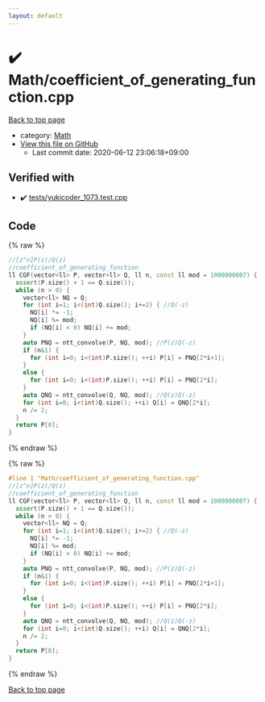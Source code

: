 ```yaml
---
layout: default
---
```


<!-- mathjax config similar to math.stackexchange -->
<script type="text/javascript" async
  src="https://cdnjs.cloudflare.com/ajax/libs/mathjax/2.7.5/MathJax.js?config=TeX-MML-AM_CHTML">
</script>
<script type="text/x-mathjax-config">
  MathJax.Hub.Config({
    TeX: { equationNumbers: { autoNumber: "AMS" }},
    tex2jax: {
      inlineMath: [ ['$','$'] ],
      processEscapes: true
    },
    "HTML-CSS": { matchFontHeight: false },
    displayAlign: "left",
    displayIndent: "2em"
  });
</script>

<script type="text/javascript" src="https://cdnjs.cloudflare.com/ajax/libs/jquery/3.4.1/jquery.min.js"></script>
<script src="https://cdn.jsdelivr.net/npm/jquery-balloon-js@1.1.2/jquery.balloon.min.js" integrity="sha256-ZEYs9VrgAeNuPvs15E39OsyOJaIkXEEt10fzxJ20+2I=" crossorigin="anonymous"></script>
<script type="text/javascript" src="../../assets/js/copy-button.js"></script>
<link rel="stylesheet" href="../../assets/css/copy-button.css" />


# :heavy_check_mark: Math/coefficient_of_generating_function.cpp

<a href="../../index.html">Back to top page</a>

* category: <a href="../../index.html#a49950aa047c2292e989e368a97a3aae">Math</a>
* <a href="{{ site.github.repository_url }}/blob/master/Math/coefficient_of_generating_function.cpp">View this file on GitHub</a>
    - Last commit date: 2020-06-12 23:06:18+09:00




## Verified with

* :heavy_check_mark: <a href="../../verify/tests/yukicoder_1073.test.cpp.html">tests/yukicoder_1073.test.cpp</a>


## Code

<a id="unbundled"></a>
{% raw %}
```cpp
//[z^n]P(z)/Q(z)
//coefficient_of_generating_function
ll CGF(vector<ll> P, vector<ll> Q, ll n, const ll mod = 1000000007) {
  assert(P.size() + 1 == Q.size());
  while (n > 0) {
    vector<ll> NQ = Q;
    for (int i=1; i<(int)Q.size(); i+=2) { //Q(-z)
      NQ[i] *= -1;
      NQ[i] %= mod;
      if (NQ[i] < 0) NQ[i] += mod;
    }
    auto PNQ = ntt_convolve(P, NQ, mod); //P(z)Q(-z)
    if (n&1) {
      for (int i=0; i<(int)P.size(); ++i) P[i] = PNQ[2*i+1];
    }
    else {
      for (int i=0; i<(int)P.size(); ++i) P[i] = PNQ[2*i];
    }
    auto QNQ = ntt_convolve(Q, NQ, mod); //Q(z)Q(-z)
    for (int i=0; i<(int)Q.size(); ++i) Q[i] = QNQ[2*i];
    n /= 2;
  }
  return P[0];
}
```
{% endraw %}

<a id="bundled"></a>
{% raw %}
```cpp
#line 1 "Math/coefficient_of_generating_function.cpp"
//[z^n]P(z)/Q(z)
//coefficient_of_generating_function
ll CGF(vector<ll> P, vector<ll> Q, ll n, const ll mod = 1000000007) {
  assert(P.size() + 1 == Q.size());
  while (n > 0) {
    vector<ll> NQ = Q;
    for (int i=1; i<(int)Q.size(); i+=2) { //Q(-z)
      NQ[i] *= -1;
      NQ[i] %= mod;
      if (NQ[i] < 0) NQ[i] += mod;
    }
    auto PNQ = ntt_convolve(P, NQ, mod); //P(z)Q(-z)
    if (n&1) {
      for (int i=0; i<(int)P.size(); ++i) P[i] = PNQ[2*i+1];
    }
    else {
      for (int i=0; i<(int)P.size(); ++i) P[i] = PNQ[2*i];
    }
    auto QNQ = ntt_convolve(Q, NQ, mod); //Q(z)Q(-z)
    for (int i=0; i<(int)Q.size(); ++i) Q[i] = QNQ[2*i];
    n /= 2;
  }
  return P[0];
}

```
{% endraw %}

<a href="../../index.html">Back to top page</a>

